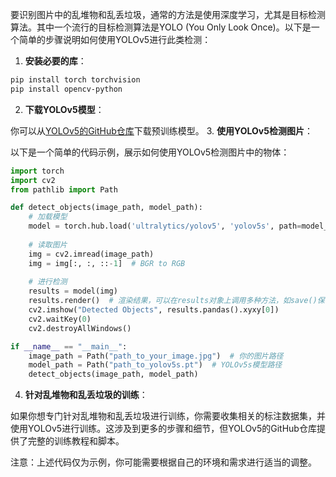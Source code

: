 要识别图片中的乱堆物和乱丢垃圾，通常的方法是使用深度学习，尤其是目标检测算法。其中一个流行的目标检测算法是YOLO (You Only Look Once)。以下是一个简单的步骤说明如何使用YOLOv5进行此类检测：

1. **安装必要的库**：


```bash
pip install torch torchvision
pip install opencv-python
```
2. **下载YOLOv5模型**：

你可以从[YOLOv5的GitHub仓库](https://github.com/ultralytics/yolov5)下载预训练模型。
3. **使用YOLOv5检测图片**：

以下是一个简单的代码示例，展示如何使用YOLOv5检测图片中的物体：


```python
import torch
import cv2
from pathlib import Path

def detect_objects(image_path, model_path):
    # 加载模型
    model = torch.hub.load('ultralytics/yolov5', 'yolov5s', path=model_path)
    
    # 读取图片
    img = cv2.imread(image_path)
    img = img[:, :, ::-1]  # BGR to RGB
    
    # 进行检测
    results = model(img)
    results.render()  # 渲染结果，可以在results对象上调用多种方法，如save()保存图片等。
    cv2.imshow("Detected Objects", results.pandas().xyxy[0])
    cv2.waitKey(0)
    cv2.destroyAllWindows()

if __name__ == "__main__":
    image_path = Path("path_to_your_image.jpg")  # 你的图片路径
    model_path = Path("path_to_yolov5s.pt")  # YOLOv5s模型路径
    detect_objects(image_path, model_path)
```
4. **针对乱堆物和乱丢垃圾的训练**：

如果你想专门针对乱堆物和乱丢垃圾进行训练，你需要收集相关的标注数据集，并使用YOLOv5进行训练。这涉及到更多的步骤和细节，但YOLOv5的GitHub仓库提供了完整的训练教程和脚本。

注意：上述代码仅为示例，你可能需要根据自己的环境和需求进行适当的调整。